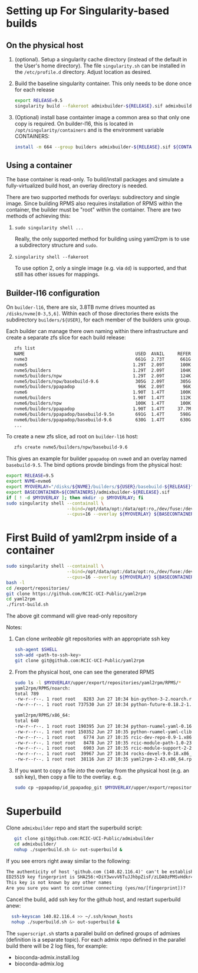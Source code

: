 Setting up For Singularity-based builds
=======================================

On the physical host
--------------------

1. (optional). Setup a singularity cache directory (instead of the default in the User's home directory). 
   The file `singularity.sh` can be installed in the `/etc/profile.d` directory. Adjust location as desired.

2. Build the baseline singularity container. This only needs to be done once for each release
   ```bash
   export RELEASE=9.5 
   singularity build --fakeroot admixbuilder-${RELEASE}.sif admixbuilder.recipe  
   ```
3. (Optional) install base containter image a common area so that only one copy is required. On builder-l16, this is located
   in ``/opt/singularity/containers`` and is the environment variable CONTAINERS:

   ```bash
   install -m 664 --group builders admixbuilder-${RELEASE}.sif ${CONTAINERS}
   ``` 

Using a container
-----------------

The base container is read-only. To build/install packages and simulate a fully-virtualized build host,
an overlay directory is needed. 

There are two supported methods for overlays: subdirectory and single image.
Since building RPMS also requires installation of RPMS within the container, the builder must be "root" within the container.
There are two methods of achieving this:

  1. `sudo singularity shell ...`
   
     Really, the only supported method for building using yaml2rpm is to use a subdirectory structure and `sudo`.
  2. `singularity shell --fakeroot`

      To use option 2, only a single image (e.g. via `dd`) is supported, and that still has other issues for mappings.

Builder-l16 configuration
-------------------------

On `builder-l16`, there are six, 3.8TB nvme drives mounted as `/disks/nvme[0-3,5,6]`. Within
each of those directories there exists the subdirectory `builders/${USER}`, for each member of the builders unix group.

Each builder can manage there own naming within there infrastructure and create a separate zfs slice for each build release:

```bash
   zfs list
   NAME                                          USED  AVAIL     REFER  MOUNTPOINT
   nvme3                                         661G  2.73T      661G  /disks/nvme3
   nvme5                                        1.29T  2.09T      100K  /disks/nvme5
   nvme5/builders                               1.29T  2.09T      104K  /disks/nvme5/builders
   nvme5/builders/npw                           1.29T  2.09T      124K  /disks/nvme5/builders/npw
   nvme5/builders/npw/basebuild-9.6              305G  2.09T      305G  /disks/nvme5/builders/npw/basebuild-9.6 
   nvme5/builders/ppapadop                        96K  2.09T       96K  /disks/nvme5/builders/ppapadop
   nvme6                                        1.90T  1.47T      100K  /disks/nvme6
   nvme6/builders                               1.90T  1.47T      112K  /disks/nvme6/builders
   nvme6/builders/npw                            100K  1.47T      100K  /disks/nvme6/builders/npw
   nvme6/builders/ppapadop                      1.90T  1.47T     37.7M  /disks/nvme6/builders/ppapadop
   nvme6/builders/ppapadop/basebuild-9.5n        691G  1.47T      598G  /disks/nvme6/builders/ppapadop/basebuild-9.5n
   nvme6/builders/ppapadop/basebuild-9.6         630G  1.47T      630G  /disks/nvme6/builders/ppapadop/basebuild-9.6
   ...
```
To create a new zfs slice, ad root on ``builder-l16`` host:
   ```bash
      zfs create nvme5/builders/npw/basebuild-9.6
   ```

This gives an example for builder `ppapadop` on `nvme0` and an overlay named `basebuild-9.5`. 
The bind options provde bindings from the physical host: 

```bash
export RELEASE=9.5
export NVME=nvme6
export MYOVERLAY="/disks/${NVME}/builders/${USER}/basebuild-${RELEASE}"
export BASECONTAINER=${CONTAINERS}/admixbuilder-${RELEASE}.sif
if [ ! -d $MYOVERLAY ]; then mkdir -p $MYOVERLAY; fi
sudo singularity shell --containall \
                       --bind=/opt/data/opt:/data/opt:ro,/dev/fuse:/dev/fuse \
                       --cpus=16 --overlay ${MYOVERLAY} ${BASECONTAINER} 
```


First Build of yaml2rpm inside of a container
=============================================

```bash
sudo singularity shell --containall \
                       --bind=/opt/data/opt:/data/opt:ro,/dev/fuse:/dev/fuse \
                       --cpus=16 --overlay ${MYOVERLAY} ${BASECONTAINER}
bash -l
cd /export/repositories/
git clone https://github.com/RCIC-UCI-Public/yaml2rpm
cd yaml2rpm
./first-build.sh 
```

The above git command will give read-only repository

Notes:
1. Can clone *writeable* git repositories with an appropriate ssh key
   
   ```bash
   ssh-agent $SHELL
   ssh-add <path-to-ssh-key>
   git clone git@github.com:RCIC-UCI-Public/yaml2rpm
   ```

2. From the physical host, one can see the generated RPMS

   ```bash
   sudo ls -l $MYOVERLAY/upper/export/repositories/yaml2rpm/RPMS/*    
   yaml2rpm/RPMS/noarch:
   total 789
   -rw-r--r--. 1 root root   8283 Jun 27 10:34 bin-python-3-2.noarch.rpm
   -rw-r--r--. 1 root root 737530 Jun 27 10:34 python-future-0.18.2-1.noarch.rpm

   yaml2rpm/RPMS/x86_64:
   total 640
   -rw-r--r--. 1 root root 190395 Jun 27 10:34 python-ruamel-yaml-0.16.12-1.x86_64.rpm
   -rw-r--r--. 1 root root 150352 Jun 27 10:35 python-ruamel-yaml-clib-0.2.2-1.x86_64.rpm
   -rw-r--r--. 1 root root   6774 Jun 27 10:35 rcic-dev-repo-0.9-1.x86_64.rpm
   -rw-r--r--. 1 root root   8478 Jun 27 10:35 rcic-module-path-1.0-23.x86_64.rpm
   -rw-r--r--. 1 root root   6903 Jun 27 10:35 rcic-module-support-2-27.x86_64.rpm
   -rw-r--r--. 1 root root  39967 Jun 27 10:34 rocks-devel-9.0-18.x86_64.rpm
   -rw-r--r--. 1 root root  38116 Jun 27 10:35 yaml2rpm-2-43.x86_64.rpm

   ```

3. If you want to copy a file *into* the overlay from the physical host (e.g. an ssh key), then copy a file
   to the overlay. e.g.

   ```bash
   sudo cp ~ppapadop/id_ppapadop_git $MYOVERLAY/upper/export/repositories
   ```
Superbuild
==========

Clone ``admixbuilder`` repo and start the superbuild script:

```bash
   git clone git@github.com:RCIC-UCI-Public/admixbuilder
   cd admixbuilder/
   nohup ./superbuild.sh &> out-superbuild &
```

If you see errors right away similar to the following:
   ```txt
   The authenticity of host 'github.com (140.82.116.4)' can't be established.
   ED25519 key fingerprint is SHA256:+DiY3wvvV6TuJJhbpZisF/zLDA0zPMSvHdkr4UvCOqU.
   This key is not known by any other names
   Are you sure you want to continue connecting (yes/no/[fingerprint])?
   ```

Cancel the build, add ssh key for the github host, and restart superbuild anew:

   ```bash
     ssh-keyscan 140.82.116.4 >> ~/.ssh/known_hosts
     nohup ./superbuild.sh &> out-superbuild &
   ```

The ``superscript.sh``  starts a parallel build on defined groups of admixes (definition is a separate topic).
For each admix repo defined in the parallel build there will be 2 log files, for example:
   - bioconda-admix.install.log    
   - bioconda-admix.log     
